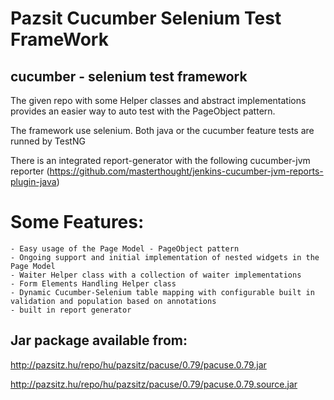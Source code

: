Pazsit Cucumber Selenium Test FrameWork
==================

## cucumber - selenium test framework

The given repo with some Helper classes and abstract implementations provides an easier way to auto test with the PageObject pattern.

The framework use selenium. 
Both java or the cucumber feature tests are runned by TestNG

There is an integrated report-generator with the following cucumber-jvm reporter (https://github.com/masterthought/jenkins-cucumber-jvm-reports-plugin-java)


# Some Features:
	- Easy usage of the Page Model - PageObject pattern
	- Ongoing support and initial implementation of nested widgets in the Page Model
	- Waiter Helper class with a collection of waiter implementations
	- Form Elements Handling Helper class
	- Dynamic Cucumber-Selenium table mapping with configurable built in validation and population based on annotations
	- built in report generator
	

## Jar package available from:
http://pazsitz.hu/repo/hu/pazsitz/pacuse/0.79/pacuse.0.79.jar

http://pazsitz.hu/repo/hu/pazsitz/pacuse/0.79/pacuse.0.79.source.jar
